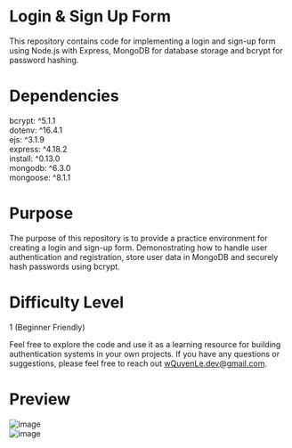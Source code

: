 # Login & Sign Up Form 

This repository contains code for implementing a login and sign-up form using Node.js with Express, MongoDB for database storage and bcrypt for password hashing.

# Dependencies
bcrypt: ^5.1.1 <br>
dotenv: ^16.4.1 <br>
ejs: ^3.1.9 <br>
express: ^4.18.2 <br>
install: ^0.13.0 <br>
mongodb: ^6.3.0 <br>
mongoose: ^8.1.1 <br>


# Purpose

The purpose of this repository is to provide a practice environment for creating a login and sign-up form. Demonostrating how to handle user authentication and registration, store user data in MongoDB and securely hash passwords using bcrypt.

# Difficulty Level
1 (Beginner Friendly)

Feel free to explore the code and use it as a learning resource for building authentication systems in your own projects. If you have any questions or suggestions, please feel free to reach out wQuyenLe.dev@gmail.com.

# Preview 
![image](https://github.com/quynguy/login-signup-practice-/assets/106893103/453fa07f-7b6a-41f7-8bfb-a7a844cee57a) <br>
![image](https://github.com/quynguy/login-signup-practice-/assets/106893103/34f4d8fb-da63-4445-b4e6-ad4b8e661219)
 <br>



